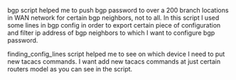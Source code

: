 bgp script helped me to push bgp password to over a 200 branch locations in WAN network for certain bgp neighbors, not to all.
In this script I used some lines in bgp config in order to export certain piece of configuration and filter ip address of bgp neighbors to which I want to configure bgp password.

finding_config_lines script helped me to see on which device I need to put new tacacs commands. I want add new tacacs commands at just certain routers model as you can see in the script.
